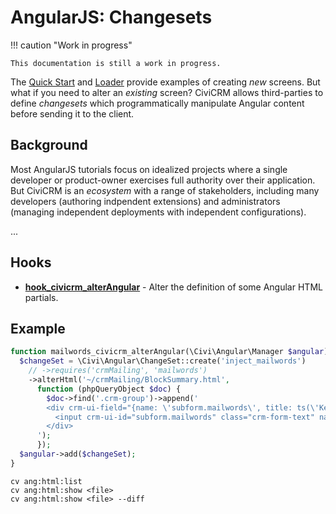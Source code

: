 # AngularJS: Changesets

!!! caution "Work in progress"

    This documentation is still a work in progress.

The [Quick Start](/framework/angular/quickstart.md) and [Loader](/framework/angular/loader.md) provide examples of
creating *new* screens.  But what if you need to alter an *existing* screen?
CiviCRM allows third-parties to define *changesets* which programmatically
manipulate Angular content before sending it to the client.

## Background

Most AngularJS tutorials focus on idealized projects where a single
developer or product-owner exercises full authority over their application.
But CiviCRM is an _ecosystem_ with a range of stakeholders, including many
developers (authoring indpendent extensions) and administrators (managing
independent deployments with independent configurations).

...

## Hooks

* **[hook_civicrm_alterAngular](/hooks/hook_civicrm_alterAngular.md)** - Alter the definition of some Angular HTML partials.

## Example

```php
function mailwords_civicrm_alterAngular(\Civi\Angular\Manager $angular) {
  $changeSet = \Civi\Angular\ChangeSet::create('inject_mailwords')
    // ->requires('crmMailing', 'mailwords')
    ->alterHtml('~/crmMailing/BlockSummary.html',
      function (phpQueryObject $doc) {
        $doc->find('.crm-group')->append('
        <div crm-ui-field="{name: \'subform.mailwords\', title: ts(\'Keywords\')}">
          <input crm-ui-id="subform.mailwords" class="crm-form-text" name="mailwords" ng-model="mailing.template_options.keywords">
        </div>
      ');
      });
  $angular->add($changeSet);
}
```

```
cv ang:html:list
cv ang:html:show <file>
cv ang:html:show <file> --diff
```
